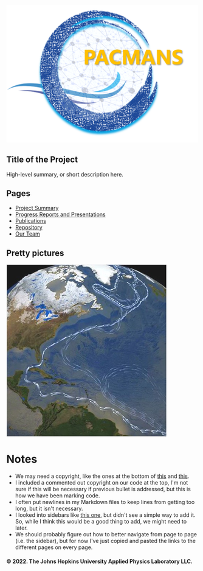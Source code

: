 [//]: # (Copyright 2022, !!!Put name here, see repo code examples!!!)
[//]: # (All rights reserved.)
[//]: # (Distributed under the terms of the BSD 3-Clause License.)

![](images/logo.png)

## Title of the Project

High-level summary, or short description here. 

## Pages

- [Project Summary](project_summary.md)
- [Progress Reports and Presentations](prog_and_pres.md)
- [Publications](publications.md)
- [Repository](https://github.com/ChaceAshcraft/my_test_wiki_repo/tree/gh-pages)
- [Our Team](team.md)

## Pretty pictures
![white_amoc.png](images/white_amoc.png)

# Notes

- We may need a copyright, like the ones at the bottom of [this](https://awikner.github.io/actm-umd-tamu-prllc/) and [this](https://jabrams23.github.io/UoE-UW-DARPA/). 
- I included a commented out copyright on our code at the top, I'm not sure if this will be necessary if 
    previous bullet is addressed, but this is how we have been marking code.
- I often put newlines in my Markdown files to keep lines from getting too long, but it isn't necessary.
- I looked into sidebars like [this one](https://awikner.github.io/actm-umd-tamu-prllc/), but didn't see a
    simple way to add it. So, while I think this would be a good thing to add, we might need to later.
- We should probably figure out how to better navigate from page to page (i.e. the sidebar), but for now 
    I've just copied and pasted the links to the different pages on every page. 


#### ©️ 2022. The Johns Hopkins University Applied Physics Laboratory LLC.
